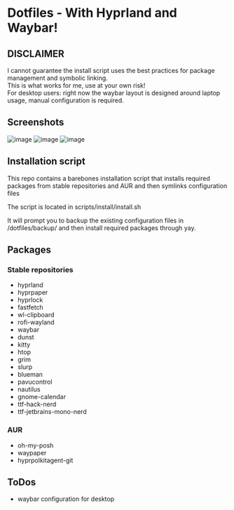 # Dotfiles - With Hyprland and Waybar!
## DISCLAIMER
I cannot guarantee the install script uses the best practices for package management and symbolic linking.  
This is what works for me, use at your own risk!  
For desktop users: right now the waybar layout is designed around laptop usage, manual configuration is required.
## Screenshots
![image](https://github.com/user-attachments/assets/3742ef6b-cec7-430d-bc19-924fc4e8aaed)
![image](https://github.com/user-attachments/assets/cfe52a39-3f11-4cd2-8ed8-0cbfb0541025)
![image](https://github.com/user-attachments/assets/a05a973a-2dac-49f4-a766-b1336aebfbaa)


## Installation script
This repo contains a barebones installation script that installs required packages from stable repositories and AUR and then symlinks configuration files  
  
The script is located in scripts/install/install.sh  

It will prompt you to backup the existing configuration files in /dotfiles/backup/ and then install required packages through yay.  

## Packages
### Stable repositories
- hyprland
- hyprpaper
- hyprlock
- fastfetch
- wl-clipboard
- rofi-wayland
- waybar
- dunst
- kitty
- htop
- grim
- slurp
- blueman
- pavucontrol
- nautilus
- gnome-calendar
- ttf-hack-nerd
- ttf-jetbrains-mono-nerd
### AUR
- oh-my-posh
- waypaper
- hyprpolkitagent-git

## ToDos
- waybar configuration for desktop
